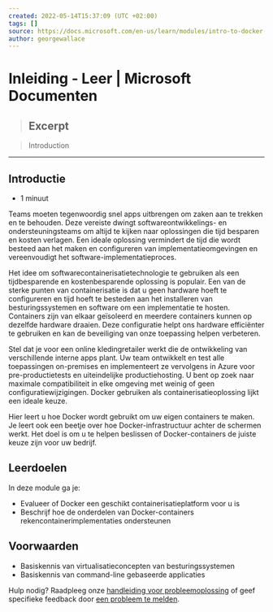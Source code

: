 ```yaml
---
created: 2022-05-14T15:37:09 (UTC +02:00)
tags: []
source: https://docs.microsoft.com/en-us/learn/modules/intro-to-docker-containers/1-introduction
author: georgewallace
---
```


# Inleiding - Leer | Microsoft Documenten

> ## Excerpt

> Introduction

---

## Introductie

- 1 minuut

Teams moeten tegenwoordig snel apps uitbrengen om zaken aan te trekken en te behouden. Deze vereiste dwingt softwareontwikkelings- en ondersteuningsteams om altijd te kijken naar oplossingen die tijd besparen en kosten verlagen. Een ideale oplossing vermindert de tijd die wordt besteed aan het maken en configureren van implementatieomgevingen en vereenvoudigt het software-implementatieproces.

Het idee om softwarecontainerisatietechnologie te gebruiken als een tijdbesparende en kostenbesparende oplossing is populair. Een van de sterke punten van containerisatie is dat u geen hardware hoeft te configureren en tijd hoeft te besteden aan het installeren van besturingssystemen en software om een implementatie te hosten. Containers zijn van elkaar geïsoleerd en meerdere containers kunnen op dezelfde hardware draaien. Deze configuratie helpt ons hardware efficiënter te gebruiken en kan de beveiliging van onze toepassing helpen verbeteren.

Stel dat je voor een online kledingretailer werkt die de ontwikkeling van verschillende interne apps plant. Uw team ontwikkelt en test alle toepassingen on-premises en implementeert ze vervolgens in Azure voor pre-productietests en uiteindelijke productiehosting. U bent op zoek naar maximale compatibiliteit in elke omgeving met weinig of geen configuratiewijzigingen. Docker gebruiken als containerisatieoplossing lijkt een ideale keuze.

Hier leert u hoe Docker wordt gebruikt om uw eigen containers te maken. Je leert ook een beetje over hoe Docker-infrastructuur achter de schermen werkt. Het doel is om u te helpen beslissen of Docker-containers de juiste keuze zijn voor uw bedrijf.

## Leerdoelen

In deze module ga je:

- Evalueer of Docker een geschikt containerisatieplatform voor u is
- Beschrijf hoe de onderdelen van Docker-containers rekencontainerimplementaties ondersteunen

## Voorwaarden

- Basiskennis van virtualisatieconcepten van besturingssystemen
- Basiskennis van command-line gebaseerde applicaties

Hulp nodig? Raadpleeg onze [handleiding voor probleemoplossing](https://docs.microsoft.com/en-us/learn/support/troubleshooting?uid=learn.intro-to-docker-containers.1-introduction&documentId=903ee1ca-66f0-8a98-ace9-3ca9b1247e09&versionIndependentDocumentId=c0cb84ae-b11c-29cc-3ab7-7e52ff7e8966&contentPath=%2FMicrosoftDocs%2Flearn-pr%2Fblob%2Flive%2Flearn-pr%2Fazure%2Fintro-to-docker-containers%2F1-introduction.yml&url=https%3A%2F%2Fdocs.microsoft.com%2Fen-us%2Flearn%2Fmodules%2Fintro-to-docker-containers%2F1-introduction&author=gwallace) of geef specifieke feedback door [een probleem te melden](https://docs.microsoft.com/en-us/learn/support/troubleshooting?uid=learn.intro-to-docker-containers.1-introduction&documentId=903ee1ca-66f0-8a98-ace9-3ca9b1247e09&versionIndependentDocumentId=c0cb84ae-b11c-29cc-3ab7-7e52ff7e8966&contentPath=%2FMicrosoftDocs%2Flearn-pr%2Fblob%2Flive%2Flearn-pr%2Fazure%2Fintro-to-docker-containers%2F1-introduction.yml&url=https%3A%2F%2Fdocs.microsoft.com%2Fen-us%2Flearn%2Fmodules%2Fintro-to-docker-containers%2F1-introduction&author=gwallace#report-feedback).
